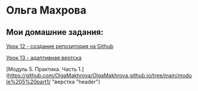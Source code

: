

# Ольга Махрова
## Мои домашние задания:


[Урок 12 - создание репозитория на Github](https://github.com/OlgaMakhrova/OlgaMakhrova.github.io/ "создание репозитория на Github")


[Урок 13 - адаптивная вертска](https://github.com/OlgaMakhrova/OlgaMakhrova.github.io/ "адаптивная верстка") 


[Модуль 5. Практика. Часть 1.] (https://github.com/OlgaMakhrova/OlgaMakhrova.github.io/tree/main/module%205%20part1/ "верстка "header")
